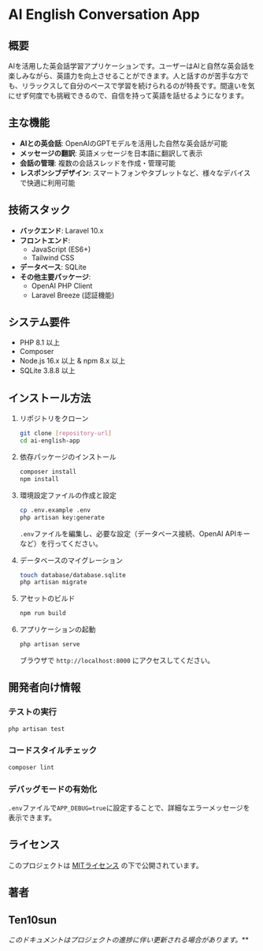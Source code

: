 # AI English Conversation App

## 概要
AIを活用した英会話学習アプリケーションです。ユーザーはAIと自然な英会話を楽しみながら、英語力を向上させることができます。人と話すのが苦手な方でも、リラックスして自分のペースで学習を続けられるのが特長です。間違いを気にせず何度でも挑戦できるので、自信を持って英語を話せるようになります。

## 主な機能

- **AIとの英会話**: OpenAIのGPTモデルを活用した自然な英会話が可能
- **メッセージの翻訳**: 英語メッセージを日本語に翻訳して表示
- **会話の管理**: 複数の会話スレッドを作成・管理可能
- **レスポンシブデザイン**: スマートフォンやタブレットなど、様々なデバイスで快適に利用可能

## 技術スタック

- **バックエンド**: Laravel 10.x
- **フロントエンド**: 
  - JavaScript (ES6+)
  - Tailwind CSS
- **データベース**: SQLite
- **その他主要パッケージ**:
  - OpenAI PHP Client
  - Laravel Breeze (認証機能)

## システム要件

- PHP 8.1 以上
- Composer
- Node.js 16.x 以上 & npm 8.x 以上
- SQLite 3.8.8 以上

## インストール方法

1. リポジトリをクローン
   ```bash
   git clone [repository-url]
   cd ai-english-app
   ```

2. 依存パッケージのインストール
   ```bash
   composer install
   npm install
   ```

3. 環境設定ファイルの作成と設定
   ```bash
   cp .env.example .env
   php artisan key:generate
   ```
   `.env`ファイルを編集し、必要な設定（データベース接続、OpenAI APIキーなど）を行ってください。

4. データベースのマイグレーション
   ```bash
   touch database/database.sqlite
   php artisan migrate
   ```

5. アセットのビルド
   ```bash
   npm run build
   ```

6. アプリケーションの起動
   ```bash
   php artisan serve
   ```
   ブラウザで `http://localhost:8000` にアクセスしてください。

## 開発者向け情報

### テストの実行
```bash
php artisan test
```

### コードスタイルチェック
```bash
composer lint
```

### デバッグモードの有効化
`.env`ファイルで`APP_DEBUG=true`に設定することで、詳細なエラーメッセージを表示できます。

## ライセンス

このプロジェクトは [MITライセンス](LICENSE) の下で公開されています。



## 著者

Ten10sun
---

*このドキュメントはプロジェクトの進捗に伴い更新される場合があります。***


